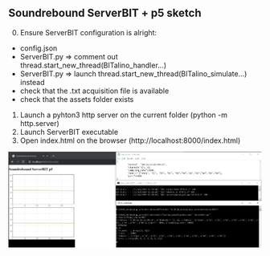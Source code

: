 ## Soundrebound ServerBIT + p5 sketch

0. Ensure ServerBIT configuration is alright:
  -  config.json
  -  ServerBIT.py => comment out thread.start_new_thread(BITalino_handler...)
  -  ServerBIT.py => launch thread.start_new_thread(BITalino_simulate...) instead  
  -  check that the .txt acquisition file is available
  -  check that the assets folder exists  
1. Launch a pyhton3 http server on the current folder  (python -m http.server)  
2. Launch ServerBIT executable  
3. Open index.html on the browser (http://localhost:8000/index.html)  

![example](/soundrebound/example_2PZT.jpg)
